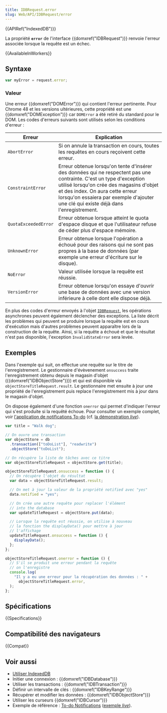 ```yaml
---
title: IDBRequest.error
slug: Web/API/IDBRequest/error
---
```


{{APIRef("IndexedDB")}}

La propriété **`error`** de l'interface {{domxref("IDBRequest")}} renvoie l'erreur associée lorsque la requête est un échec.

{{AvailableInWorkers}}

## Syntaxe

```js
var myError = request.error;
```

### Valeur

Une erreur {{domxref("DOMError")}} qui contient l'erreur pertinente. Pour Chrome 48 et les versions ultérieures, cette propriété est une {{domxref("DOMException")}} car `DOMError` a été retiré du standard pour le DOM. Les codes d'erreurs suivants sont utilisés selon les conditions d'erreur :

| Erreur               | Explication                                                                                                                                                                                                                                                                                 |
| -------------------- | ------------------------------------------------------------------------------------------------------------------------------------------------------------------------------------------------------------------------------------------------------------------------------------------- |
| `AbortError`         | Si on annule la transaction en cours, toutes les requêtes en cours reçoivent cette erreur.                                                                                                                                                                                                  |
| `ConstraintError`    | Erreur obtenue lorsqu'on tente d'insérer des données qui ne respectent pas une contrainte. C'est un type d'exception utilisé lorsqu'on crée des magasins d'objet et des index. On aura cette erreur lorsqu'on essaiera par exemple d'ajouter une clé qui existe déjà dans l'enregistrement. |
| `QuotaExceededError` | Erreur obtenue lorsque atteint le quota d'espace disque et que l'utilisateur refuse de céder plus d'espace mémoire.                                                                                                                                                                         |
| `UnknownError`       | Erreur obtenue lorsque l'opération a échoué pour des raisons qui ne sont pas propres à la base de données (par exemple une erreur d'écriture sur le disque).                                                                                                                                |
| `NoError`            | Valeur utilisée lorsque la requête est réussie.                                                                                                                                                                                                                                             |
| `VersionError`       | Erreur obtenue lorsqu'on essaye d'ouvrir une base de données avec une version inférieure à celle dont elle dispose déjà.                                                                                                                                                                    |

En plus des codes d'erreur envoyés à l'objet [`IDBRequest`](/fr/docs/Web/API/IDBRequest), les opérations asynchrones peuvent également déclencher des exceptions. La liste décrit les problèmes qui peuvent se produire lorsque la requête est en cours d'exécution mais d'autres problèmes peuvent apparaître lors de la construction de la requête. Ainsi, si la requête a échoué et que le résultat n'est pas disponible, l'exception `InvalidStateError` sera levée.

## Exemples

Dans l'exemple qui suit, on effectue une requête sur le titre de l'enregistrement. Le gestionnaire d'évèvenement `onsuccess` traite l'enregistrement obtenu depuis le magasin d'objet ({{domxref("IDBObjectStore")}}) et qui est disponible via `objectStoreTitleRequest.result`. Le gestionnaire met ensuite à jour une propriété de l'enregistrement puis replace l'enregistrement mis à jour dans le magasin d'objet.

On dispose également d'une fonction `onerror` qui permet d'indiquer l'erreur qui s'est produite si la requêté échoue. Pour consulter un exemple complet, voir [l'application de notifications To-do](https://github.com/mdn/dom-examples/tree/main/to-do-notifications) (cf. [la démonstration _live_](https://mdn.github.io/dom-examples/to-do-notifications/)).

```js
var title = "Walk dog";

// On ouvre une transaction
var objectStore = db
  .transaction(["toDoList"], "readwrite")
  .objectStore("toDoList");

// On récupère la liste de tâches avec ce titre
var objectStoreTitleRequest = objectStore.get(title);

objectStoreTitleRequest.onsuccess = function () {
  // On récupère l'objet du résultat
  var data = objectStoreTitleRequest.result;

  // On met à jour la valeur de la propriété notified avec "yes"
  data.notified = "yes";

  // On crée une autre requête pour replacer l'élément
  // into the database
  var updateTitleRequest = objectStore.put(data);

  // Lorsque la requête est réussie, on utilise à nouveau
  // la fonction the displayData() pour mettre à jour
  // l'affichage
  updateTitleRequest.onsuccess = function () {
    displayData();
  };
};

objectStoreTitleRequest.onerror = function () {
  // S'il se produit une erreur pendant la requête
  // on l'enregistre
  console.log(
    "Il y a eu une erreur pour la récupération des données : " +
      objectStoreTitleRequest.error,
  );
};
```

## Spécifications

{{Specifications}}

## Compatibilité des navigateurs

{{Compat}}

## Voir aussi

- [Utiliser IndexedDB](/fr/docs/Web/API/API_IndexedDB/Using_IndexedDB)
- Initier une connexion : {{domxref("IDBDatabase")}}
- Utiliser les transactions : {{domxref("IDBTransaction")}}
- Définir un intervalle de clés : {{domxref("IDBKeyRange")}}
- Récupérer et modifier les données : {{domxref("IDBObjectStore")}}
- Utiliser les curseurs {{domxref("IDBCursor")}}
- Exemple de référence : [To-do Notifications](https://github.com/mdn/dom-examples/tree/main/to-do-notifications) ([exemple _live_](https://mdn.github.io/dom-examples/to-do-notifications/)).

